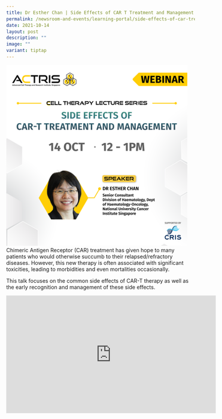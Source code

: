 ```yaml
---
title: Dr Esther Chan | Side Effects of CAR T Treatment and Management
permalink: /newsroom-and-events/learning-portal/side-effects-of-car-treatment-and-management/
date: 2021-10-14
layout: post
description: ""
image: ""
variant: tiptap
---
```

<div style="margin-right: 20px; float: left;">
    <img src="/images/Learning%20Portal/2021/esther-chan_webinar_square-.png" style="width:500px">
</div>

Chimeric Antigen Receptor (CAR) treatment has given hope to many patients who would otherwise succumb to their relapsed/refractory diseases. However, this new therapy is often associated with significant toxicities, leading to morbidities and even mortalities occasionally.

This talk focuses on the common side effects of CAR-T therapy as well as the early recognition and management of these side effects.

<iframe allowfullscreen="" allow="accelerometer; autoplay; clipboard-write; encrypted-media; gyroscope; picture-in-picture; web-share" frameborder="0" title="YouTube video player" src="https://www.youtube.com/embed/99P9Y_p9qk8?si=RchrXSDqtdZgZbDV" height="315" width="560"></iframe>